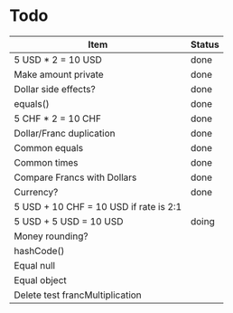 Todo
==========

| Item                                   | Status |
|----------------------------------------|--------|
| 5 USD * 2 = 10 USD                     | done   |
| Make amount private                    | done   |
| Dollar side effects?                   | done   |
| equals()                               | done   |
| 5 CHF * 2 = 10 CHF                     | done   |
| Dollar/Franc duplication               | done   |
| Common equals                          | done   |
| Common times                           | done   |
| Compare Francs with Dollars            | done   |
| Currency?                              | done   |
| 5 USD + 10 CHF = 10 USD if rate is 2:1 |        |
| 5 USD + 5 USD = 10 USD                 | doing  |
| Money rounding?                        |        |
| hashCode()                             |        |
| Equal null                             |        |
| Equal object                           |        |
| Delete test francMultiplication        |        |

